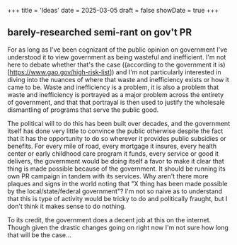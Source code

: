 +++
title = 'Ideas'
date = 2025-03-05
draft = false
showDate = true
+++

## barely-researched semi-rant on gov't PR

For as long as I've been cognizant of the public opinion on government I've understood it to view government as being wasteful and inefficient. I'm not here to debate whether that's the case ((according to the government it is)[https://www.gao.gov/high-risk-list]) and I'm not particularly interested in diving into the nuances of where that waste and inefficiency exists or how it came to be. Waste and inefficiency is a problem, it is also a problem that waste and inefficiency is portrayed as a major problem across the entirety of government, and that that portrayal is then used to justify the wholesale dismantling of programs that serve the public good. 

The political will to do this has been built over decades, and the government itself has done very little to convince the public otherwise despite the fact that it has the opportunity to do so wherever it provides public subsidies or benefits. For every mile of road, every mortgage it insures, every health center or early childhood care program it funds, every service or good it delivers, the government would be doing itself a favor to make it clear that thing is made possible because of the government. It should be running its own PR campaign in tandem with its services. Why aren't there more plaques and signs in the world noting that "X thing has been made possible by the local/state/federal government"? I'm not so naive as to understand that this is type of activity would be tricky to do and politically fraught, but I don't think it makes sense to do nothing.

To its credit, the government does a decent job at this on the internet. Though given the drastic changes going on right now I'm not sure how long that will be the case...